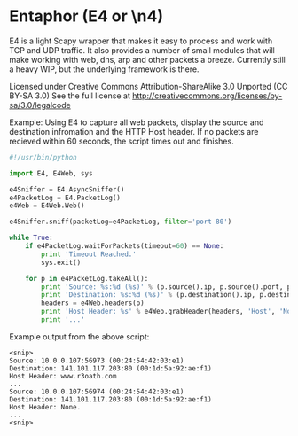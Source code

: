 Entaphor (E4 or \n4)
====================

E4 is a light Scapy wrapper that makes it easy to process and work with TCP and UDP traffic. It also provides a number of small modules that will make working with web, dns, arp and other packets a breeze. Currently still a heavy WIP, but the underlying framework is there.

Licensed under Creative Commons Attribution-ShareAlike 3.0 Unported (CC BY-SA 3.0)
See the full license at http://creativecommons.org/licenses/by-sa/3.0/legalcode

Example: Using E4 to capture all web packets, display the source and destination infromation and the HTTP Host header. If no packets are recieved within 60 seconds, the script times out and finishes.

```python
#!/usr/bin/python

import E4, E4Web, sys

e4Sniffer = E4.AsyncSniffer()
e4PacketLog = E4.PacketLog()
e4Web = E4Web.Web()

e4Sniffer.sniff(packetLog=e4PacketLog, filter='port 80')

while True:
    if e4PacketLog.waitForPackets(timeout=60) == None:
        print 'Timeout Reached.'
        sys.exit()

    for p in e4PacketLog.takeAll():
        print 'Source: %s:%d (%s)' % (p.source().ip, p.source().port, p.source().mac)
        print 'Destination: %s:%d (%s)' % (p.destination().ip, p.destination().port, p.destination().mac)
        headers = e4Web.headers(p)
        print 'Host Header: %s' % e4Web.grabHeader(headers, 'Host', 'None.')
        print '...'
```

Example output from the above script:

```shell
<snip>
Source: 10.0.0.107:56973 (00:24:54:42:03:e1)
Destination: 141.101.117.203:80 (00:1d:5a:92:ae:f1)
Host Header: www.r3oath.com
...
Source: 10.0.0.107:56974 (00:24:54:42:03:e1)
Destination: 141.101.117.203:80 (00:1d:5a:92:ae:f1)
Host Header: None.
...
<snip>
```
